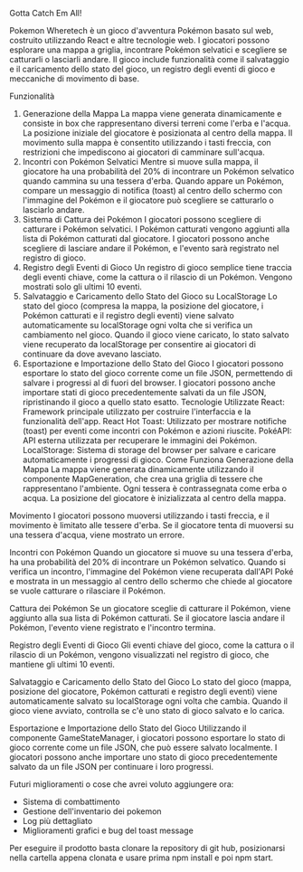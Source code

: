 Gotta Catch Em All! 


Pokemon Wheretech è un gioco d'avventura Pokémon basato sul web, costruito utilizzando React e altre tecnologie web. I giocatori possono esplorare una mappa a griglia, incontrare Pokémon selvatici e scegliere se catturarli o lasciarli andare. Il gioco include funzionalità come il salvataggio e il caricamento dello stato del gioco, un registro degli eventi di gioco e meccaniche di movimento di base.

Funzionalità
1. Generazione della Mappa
La mappa viene generata dinamicamente e consiste in box che rappresentano diversi terreni come l'erba e l'acqua.
La posizione iniziale del giocatore è posizionata al centro della mappa.
Il movimento sulla mappa è consentito utilizzando i tasti freccia, con restrizioni che impediscono ai giocatori di camminare sull'acqua.
2. Incontri con Pokémon Selvatici
Mentre si muove sulla mappa, il giocatore ha una probabilità del 20% di incontrare un Pokémon selvatico quando cammina su una tessera d'erba.
Quando appare un Pokémon, compare un messaggio di notifica (toast) al centro dello schermo con l'immagine del Pokémon e il giocatore può scegliere se catturarlo o lasciarlo andare.
3. Sistema di Cattura dei Pokémon
I giocatori possono scegliere di catturare i Pokémon selvatici. I Pokémon catturati vengono aggiunti alla lista di Pokémon catturati dal giocatore.
I giocatori possono anche scegliere di lasciare andare il Pokémon, e l'evento sarà registrato nel registro di gioco.
4. Registro degli Eventi di Gioco
Un registro di gioco semplice tiene traccia degli eventi chiave, come la cattura o il rilascio di un Pokémon. Vengono mostrati solo gli ultimi 10 eventi.
5. Salvataggio e Caricamento dello Stato del Gioco su LocalStorage
Lo stato del gioco (compresa la mappa, la posizione del giocatore, i Pokémon catturati e il registro degli eventi) viene salvato automaticamente su localStorage ogni volta che si verifica un cambiamento nel gioco.
Quando il gioco viene caricato, lo stato salvato viene recuperato da localStorage per consentire ai giocatori di continuare da dove avevano lasciato.
6. Esportazione e Importazione dello Stato del Gioco
I giocatori possono esportare lo stato del gioco corrente come un file JSON, permettendo di salvare i progressi al di fuori del browser.
I giocatori possono anche importare stati di gioco precedentemente salvati da un file JSON, ripristinando il gioco a quello stato esatto.
Tecnologie Utilizzate
React: Framework principale utilizzato per costruire l'interfaccia e la funzionalità dell'app.
React Hot Toast: Utilizzato per mostrare notifiche (toast) per eventi come incontri con Pokémon e azioni riuscite.
PokéAPI: API esterna utilizzata per recuperare le immagini dei Pokémon.
LocalStorage: Sistema di storage del browser per salvare e caricare automaticamente i progressi di gioco.
Come Funziona
Generazione della Mappa
La mappa viene generata dinamicamente utilizzando il componente MapGeneration, che crea una griglia di tessere che rappresentano l'ambiente. Ogni tessera è contrassegnata come erba o acqua. La posizione del giocatore è inizializzata al centro della mappa.

Movimento
I giocatori possono muoversi utilizzando i tasti freccia, e il movimento è limitato alle tessere d'erba. Se il giocatore tenta di muoversi su una tessera d'acqua, viene mostrato un errore.

Incontri con Pokémon
Quando un giocatore si muove su una tessera d'erba, ha una probabilità del 20% di incontrare un Pokémon selvatico. Quando si verifica un incontro, l'immagine del Pokémon viene recuperata dall'API Poké e mostrata in un messaggio al centro dello schermo che chiede al giocatore se vuole catturare o rilasciare il Pokémon.

Cattura dei Pokémon
Se un giocatore sceglie di catturare il Pokémon, viene aggiunto alla sua lista di Pokémon catturati. Se il giocatore lascia andare il Pokémon, l'evento viene registrato e l'incontro termina.

Registro degli Eventi di Gioco
Gli eventi chiave del gioco, come la cattura o il rilascio di un Pokémon, vengono visualizzati nel registro di gioco, che mantiene gli ultimi 10 eventi.

Salvataggio e Caricamento dello Stato del Gioco
Lo stato del gioco (mappa, posizione del giocatore, Pokémon catturati e registro degli eventi) viene automaticamente salvato su localStorage ogni volta che cambia. Quando il gioco viene avviato, controlla se c'è uno stato di gioco salvato e lo carica.

Esportazione e Importazione dello Stato del Gioco
Utilizzando il componente GameStateManager, i giocatori possono esportare lo stato di gioco corrente come un file JSON, che può essere salvato localmente. I giocatori possono anche importare uno stato di gioco precedentemente salvato da un file JSON per continuare i loro progressi.


Futuri miglioramenti o cose che avrei voluto aggiungere ora: 
- Sistema di combattimento
- Gestione dell'inventario dei pokemon
- Log più dettagliato 
- Miglioramenti grafici e bug del toast message

Per eseguire il prodotto basta clonare la repository di git hub, 
posizionarsi nella cartella appena clonata e usare prima npm install e poi npm start. 